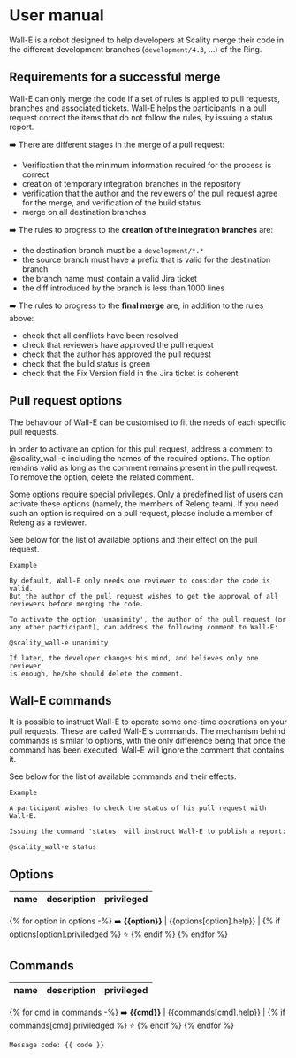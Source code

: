 # User manual #

Wall-E is a robot designed to help developers at Scality merge their code
in the different development branches (`development/4.3`, ...) of the Ring.

## Requirements for a successful merge ##

Wall-E can only merge the code if a set of rules is applied to pull requests,
branches and associated tickets. Wall-E helps the participants in a
pull request correct the items that do not follow the rules, by issuing a
status report.

:arrow_right: There are different stages in the merge of a pull request:

* Verification that the minimum information required for the process is
  correct
* creation of temporary integration branches in the repository
* verification that the author and the reviewers of the pull request
  agree for the merge, and verification of the build status
* merge on all destination branches

:arrow_right: The rules to progress to the **creation of the integration branches** are:

* the destination branch must be a `development/*.*`
* the source branch must have a prefix that is valid for the destination
  branch
* the branch name must contain a valid Jira ticket
* the diff introduced by the branch is less than 1000 lines


:arrow_right: The rules to progress to the **final merge** are, in addition to the rules
   above:

* check that all conflicts have been resolved
* check that reviewers have approved the pull request
* check that the author has approved the pull request
* check that the build status is green
* check that the Fix Version field in the Jira ticket is coherent

## Pull request options ##

The behaviour of Wall-E can be customised to fit the needs of each specific
pull requests.

In order to activate an option for this pull request, address a comment to
@scality_wall-e including the names of the required options. The option remains
valid as long as the comment remains present in the pull request. To remove the
option, delete the related comment.

Some options require special privileges. Only a predefined list of users can
activate these options (namely, the members of Releng team). If you need such
an option is required on a pull request, please include a member of Releng as
a reviewer.

See below for the list of available options and their effect on the
pull request.

    Example

    By default, Wall-E only needs one reviewer to consider the code is valid.
    But the author of the pull request wishes to get the approval of all
    reviewers before merging the code.

    To activate the option 'unanimity', the author of the pull request (or
    any other participant), can address the following comment to Wall-E:

    @scality_wall-e unanimity

    If later, the developer changes his mind, and believes only one reviewer
    is enough, he/she should delete the comment.

## Wall-E commands ##

It is possible to instruct Wall-E to operate some one-time operations on your
pull requests. These are called Wall-E's commands. The mechanism behind
commands is similar to options, with the only difference being that once the
command has been executed, Wall-E will ignore the comment that contains it.

See below for the list of available commands and their effects.

    Example

    A participant wishes to check the status of his pull request with Wall-E.

    Issuing the command 'status' will instruct Wall-E to publish a report:

    @scality_wall-e status

## Options ##

name   | description  | privileged
------ | ------------ | ------------
{% for option in options -%}
:arrow_right: **{{option}}** | {{options[option].help}} | {% if options[option].priviledged %} :star: {% endif %}
{% endfor %}

## Commands ##

name   | description  | privileged
------ | ------------ | ------------
{% for cmd in commands -%}
:arrow_right: **{{cmd}}** | {{commands[cmd].help}} | {% if commands[cmd].priviledged %} :star: {% endif %}
{% endfor %}

```Message code: {{ code }}```
